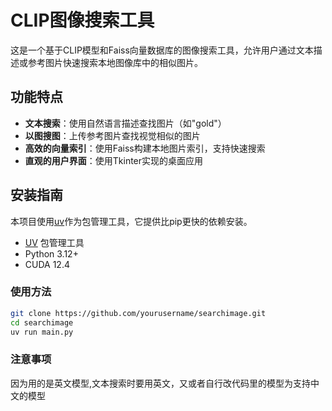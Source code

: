 # CLIP图像搜索工具

这是一个基于CLIP模型和Faiss向量数据库的图像搜索工具，允许用户通过文本描述或参考图片快速搜索本地图像库中的相似图片。

## 功能特点

- **文本搜索**：使用自然语言描述查找图片（如"gold"）
- **以图搜图**：上传参考图片查找视觉相似的图片
- **高效的向量索引**：使用Faiss构建本地图片索引，支持快速搜索
- **直观的用户界面**：使用Tkinter实现的桌面应用

## 安装指南

本项目使用[uv](https://github.com/astral-sh/uv)作为包管理工具，它提供比pip更快的依赖安装。

- [UV](https://github.com/astral-sh/uv) 包管理工具
- Python 3.12+
- CUDA 12.4


### 使用方法

```bash
git clone https://github.com/yourusername/searchimage.git
cd searchimage
uv run main.py
```

### 注意事项
因为用的是英文模型,文本搜索时要用英文，又或者自行改代码里的模型为支持中文的模型